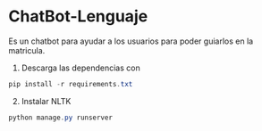 # ChatBot-Lenguaje
Es un chatbot  para ayudar a los usuarios para poder guiarlos en la matricula.

1. Descarga las dependencias con 

```powershell
pip install -r requirements.txt
```

2. Instalar NLTK

```powershell
python manage.py runserver
```
